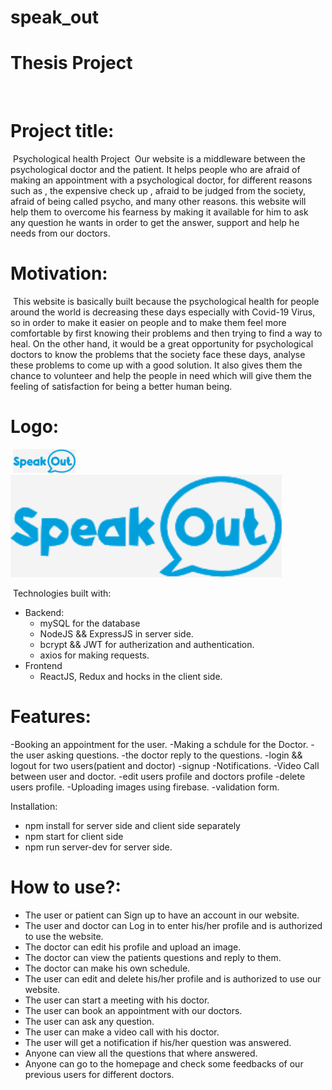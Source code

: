 # speak_out
# Thesis Project
​
# Project title:
​
Psychological health Project
​
Our website is a middleware between the psychological doctor and the patient.
It helps people who are afraid of making an appointment with a psychological doctor, for different reasons such as , the expensive check up , afraid to be judged from the society, afraid of being called psycho, and many other reasons. this website will help them to overcome his fearness by making it available for him to ask any question he wants in order to get the answer, support and help he needs from our doctors.
​
​
# Motivation:
​
This website is basically built because the psychological health for people around the world is decreasing these days especially with Covid-19 Virus, so in order to make it easier on people and to make them feel more comfortable by first knowing their problems and then trying to find a way to heal. On the other hand, it would be a great opportunity for psychological doctors to know the problems that the society face these days, analyse these problems to come up with a good solution. It also gives them the chance to volunteer and help the people in need which will give them the feeling of satisfaction for being a better human being.
​
# Logo:
​
​<img src= "client/src/components/newLogo.PNG" width = "100">
![](client/src/components/newLogo.PNG)


​
Technologies built with:
  - Backend:
    - mySQL for the database
    - NodeJS && ExpressJS in server side.
    - bcrypt && JWT for autherization and authentication.
    - axios for making requests.
  - Frontend
    - ReactJS, Redux  and hocks in the client side.
​
​
# Features:
​-Booking an appointment for the user.
-Making a schdule for the Doctor.
-the user asking questions.
-the doctor reply to the questions.
-login && logout for two users(patient and doctor)
-signup 
-Notifications.
-Video Call between user and doctor.
-edit users profile and doctors profile
-delete users profile.
-Uploading images using firebase.
-validation form.


Installation:
- npm install for server side and client side separately
- npm start for client side
- npm run server-dev for server side.
​
​
# How to use?:
- The user or patient can Sign up to have an account in our website.
- The user and doctor can Log in to enter his/her profile and is authorized to use the website.
- The doctor can edit his profile and upload an image.
- The doctor can view the patients questions and reply to them.
- The doctor can make his own schedule.
- The user can edit and delete his/her profile and is authorized to use our website.
- The user can start a meeting with his doctor.
- The user can book an appointment with our doctors.
- The user can ask any question.
- The user can make a video call with his doctor.
- The user will get a notification if his/her question was answered.
- Anyone can view all the questions that where answered.
- Anyone can go to the homepage and check some feedbacks of our previous users for different   doctors.



